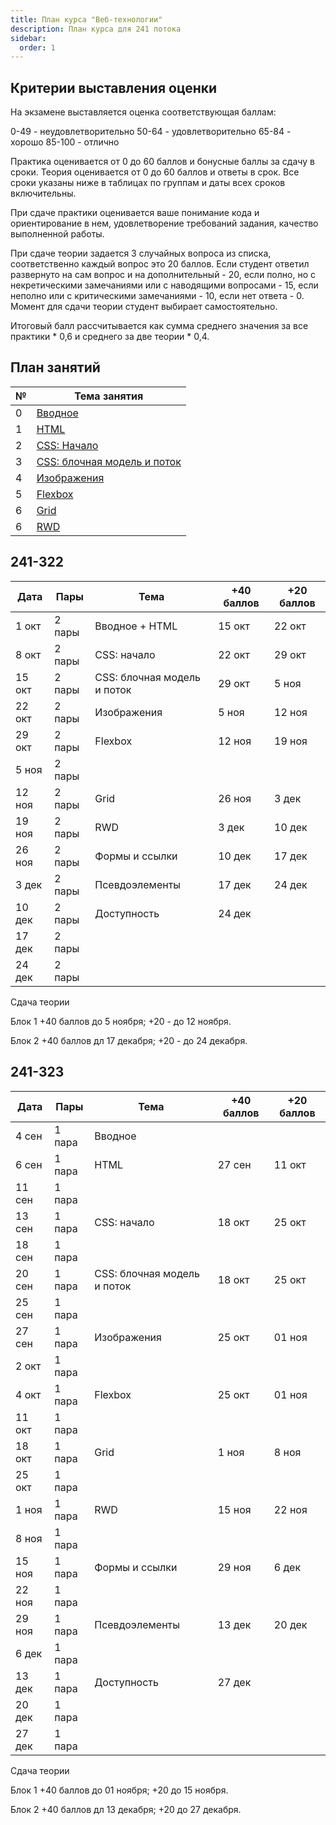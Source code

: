 ```yaml
---
title: План курса "Веб-технологии"
description: План курса для 241 потока
sidebar:
  order: 1
---
```


## Критерии выставления оценки

На экзамене выставляется оценка соответствующая баллам:

0-49 - неудовлетворительно
50-64 - удовлетворительно
65-84 - хорошо
85-100 - отлично

Практика оценивается от 0 до 60 баллов и бонусные баллы за сдачу в сроки. Теория оценивается от 0 до 60 баллов и ответы в срок. Все сроки указаны ниже в таблицах по группам и даты всех сроков включительны.

При сдаче практики оценивается ваше понимание кода и ориентирование в нем, удовлетворение требований задания, качество выполненной работы.

При сдаче теории задается 3 случайных вопроса из списка, соответственно каждый вопрос это 20 баллов. Если студент ответил развернуто на сам вопрос и на дополнительный - 20, если полно, но с некретическими замечаниями или с наводящими вопросами - 15, если неполно или с критическими замечаниями - 10, если нет ответа - 0. Момент для сдачи теории студент выбирает самостоятельно.

Итоговый балл рассчитывается как сумма среднего значения за все практики \* 0,6 и среднего за две теории \* 0,4.

## План занятий

| №   | Тема занятия                                              |
| --- | --------------------------------------------------------- |
| 0   | [Вводное](/2025/веб-технологии/intro/)                    |
| 1   | [HTML](/2025/веб-технологии/lab1/)                        |
| 2   | [CSS: Начало](/2025/веб-технологии/lab2/)                 |
| 3   | [CSS: блочная модель и поток](/2025/веб-технологии/lab3/) |
| 4   | [Изображения](/2025/веб-технологии/lab4/)                 |
| 5   | [Flexbox](/2025/веб-технологии/lab5/)                     |
| 6   | [Grid](/2025/веб-технологии/lab6/)                        |
| 6   | [RWD](/2025/веб-технологии/lab7/)                        |

## 241-322

| Дата   | Пары   | Тема                        | +40 баллов | +20 баллов |
| ------ | ------ | --------------------------- | ---------- | ---------- |
| 1 окт  | 2 пары | Вводное + HTML              | 15 окт     | 22 окт     |
| 8 окт  | 2 пары | CSS: начало                 | 22 окт     | 29 окт     |
| 15 окт | 2 пары | CSS: блочная модель и поток | 29 окт     | 5 ноя      |
| 22 окт | 2 пары | Изображения                 | 5 ноя      | 12 ноя     |
| 29 окт | 2 пары | Flexbox                     | 12 ноя     | 19 ноя     |
| 5 ноя  | 2 пары |                             |            |            |
| 12 ноя | 2 пары | Grid                        | 26 ноя     | 3 дек      |
| 19 ноя | 2 пары | RWD                         | 3 дек      | 10 дек     |
| 26 ноя | 2 пары | Формы и ссылки              | 10 дек     | 17 дек     |
| 3 дек  | 2 пары | Псевдоэлементы              | 17 дек     | 24 дек     |
| 10 дек | 2 пары | Доступность                 | 24 дек     |            |
| 17 дек | 2 пары |                             |            |            |
| 24 дек | 2 пары |                             |            |            |

Сдача теории

Блок 1 +40 баллов до 5 ноября; +20 - до 12 ноября.

Блок 2 +40 баллов дл 17 декабря; +20 - до 24 декабря.

## 241-323

| Дата   | Пары   | Тема                        | +40 баллов | +20 баллов |
| ------ | ------ | --------------------------- | ---------- | ---------- |
| 4 сен  | 1 пара | Вводное                     |            |            |
| 6 сен  | 1 пара | HTML                        | 27 сен     | 11 окт     |
| 11 сен | 1 пара |                             |            |            |
| 13 сен | 1 пара | CSS: начало                 | 18 окт     | 25 окт     |
| 18 сен | 1 пара |                             |            |            |
| 20 сен | 1 пара | CSS: блочная модель и поток | 18 окт     | 25 окт     |
| 25 сен | 1 пара |                             |            |            |
| 27 сен | 1 пара | Изображения                 | 25 окт     | 01 ноя     |
| 2 окт  | 1 пара |                             |            |            |
| 4 окт  | 1 пара | Flexbox                     | 25 окт     | 01 ноя     |
| 11 окт | 1 пара |                             |            |            |
| 18 окт | 1 пара | Grid                        | 1 ноя      | 8 ноя      |
| 25 окт | 1 пара |                             |            |            |
| 1 ноя  | 1 пара | RWD                         | 15 ноя     | 22 ноя     |
| 8 ноя  | 1 пара |                             |            |            |
| 15 ноя | 1 пара | Формы и ссылки              | 29 ноя     | 6 дек      |
| 22 ноя | 1 пара |                             |            |            |
| 29 ноя | 1 пара | Псевдоэлементы              | 13 дек     | 20 дек     |
| 6 дек  | 1 пара |                             |            |            |
| 13 дек | 1 пара | Доступность                 | 27 дек     |            |
| 20 дек | 1 пара |                             |            |            |
| 27 дек | 1 пара |                             |            |            |

Сдача теории

Блок 1 +40 баллов до 01 ноября; +20 до 15 ноября.

Блок 2 +40 баллов дл 13 декабря; +20 до 27 декабря.
